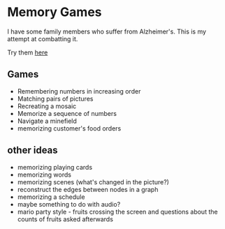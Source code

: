 # Memory Games

I have some family members who suffer from Alzheimer's. This is my attempt at combatting it.

Try them [here](https://wubaboo.github.io/memory-games)

## Games

- Remembering numbers in increasing order
- Matching pairs of pictures
- Recreating a mosaic
- Memorize a sequence of numbers
- Navigate a minefield
- memorizing customer's food orders

## other ideas

- memorizing playing cards
- memorizing words
- memorizing scenes (what's changed in the picture?)
- reconstruct the edges between nodes in a graph
- memorizing a schedule
- maybe something to do with audio?
- mario party style - fruits crossing the screen and questions about the counts of fruits asked afterwards
